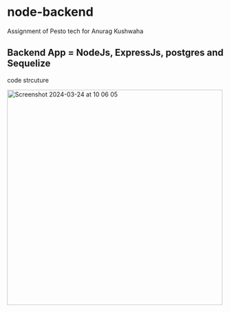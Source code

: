 # node-backend
 Assignment of Pesto tech for Anurag Kushwaha

 ## Backend App = NodeJs, ExpressJs, postgres and Sequelize

 code strcuture


  
<img width="500" alt="Screenshot 2024-03-24 at 10 06 05" src="https://github.com/Anurag-kuswaha/node-backend/assets/73064862/30a28ef5-a81e-4226-8cd5-b0b5a011af45">
